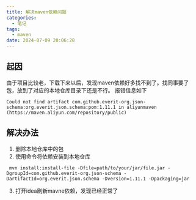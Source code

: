```yaml
---
title: 解决maven依赖问题
categories:
  - 笔记
tags:
  - maven
date: 2024-07-09 20:06:28
---
```

## 起因
由于项目比较老，下载下来以后，发现maven依赖好多找不到了。找同事要了包，放到了对应的本地仓库目录下还是不行。
报错信息如下
```
Could not find artifact com.github.everit-org.json-schema:org.everit.json.schema:pom:1.11.1 in aliyunmaven (https://maven.aliyun.com/repository/public)
```

## 解决办法
1. 删除本地仓库中的包
2. 使用命令将依赖安装到本地仓库
```
 mvn install:install-file -Dfile=path/to/your/jar/file.jar -DgroupId=com.github.everit-org.json-schema -DartifactId=org.everit.json.schema -Dversion=1.11.1 -Dpackaging=jar

```
3. 打开idea刷新mavne依赖，发现已经正常了